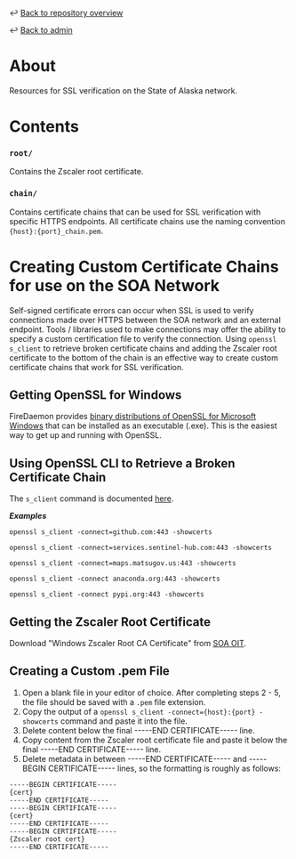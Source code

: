 ↩️ [Back to repository overview](../../README.md)

↩️ [Back to admin](../README.md)

# About
Resources for SSL verification on the State of Alaska network.

# Contents
### `root/`
Contains the Zscaler root certificate.

### `chain/`
Contains certificate chains that can be used for SSL verification with specific HTTPS endpoints.
All certificate chains use the naming convention `{host}:{port}_chain.pem`.

# Creating Custom Certificate Chains for use on the SOA Network
Self-signed certificate errors can occur when SSL is used to verify connections made over HTTPS between the SOA network and an external endpoint.
Tools / libraries used to make connections may offer the ability to specify a custom certification file to verify the connection.
Using `openssl s_client` to retrieve broken certificate chains and adding the Zscaler root certificate to the bottom of the chain is an effective way to create custom certificate chains that work for SSL verification.

## Getting OpenSSL for Windows
FireDaemon provides [binary distributions of OpenSSL for Microsoft Windows](https://kb.firedaemon.com/support/solutions/articles/4000121705#Windows-Installer) that can be installed as an executable (.exe). This is the easiest way to get up and running with OpenSSL.

## Using OpenSSL CLI to Retrieve a Broken Certificate Chain
The `s_client` command is documented [here](https://docs.openssl.org/1.0.2/man1/s_client/#description).

***Examples***

`openssl s_client -connect=github.com:443 -showcerts`

`openssl s_client -connect=services.sentinel-hub.com:443 -showcerts`

`openssl s_client -connect=maps.matsugov.us:443 -showcerts`

`openssl s_client -connect anaconda.org:443 -showcerts`

`openssl s_client -connect pypi.org:443 -showcerts`

## Getting the Zscaler Root Certificate
Download "Windows Zscaler Root CA Certificate" from [SOA OIT](https://oit-int.alaska.gov/security/zscaler).

## Creating a Custom .pem File
1. Open a blank file in your editor of choice. After completing steps 2 - 5, the file should be saved with a `.pem` file extension.
2. Copy the output of a `openssl s_client -connect={host}:{port} -showcerts` command and paste it into the file.
3. Delete content below the final -----END CERTIFICATE----- line.
4. Copy content from the Zscaler root certificate file and paste it below the final -----END CERTIFICATE----- line.
5. Delete metadata in between -----END CERTIFICATE----- and -----BEGIN CERTIFICATE----- lines, so the formatting is roughly as follows:

```
-----BEGIN CERTIFICATE-----
{cert}
-----END CERTIFICATE-----
-----BEGIN CERTIFICATE-----
{cert}
-----END CERTIFICATE-----
-----BEGIN CERTIFICATE-----
{Zscaler root cert}
-----END CERTIFICATE-----
```